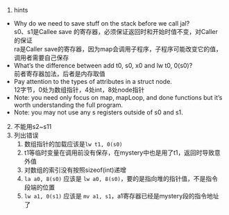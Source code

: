 1. hints
- Why do we need to save stuff on the stack before we call jal?  
    s0、s1是Callee save 的寄存器，必须保证返回时和开始时值不变，对Caller的保证  
    ra是Caller save的寄存器，因为map会调用子程序，子程序可能改变它的值，调用者需要自己保存
- What’s the difference between add t0, s0, x0 and lw t0, 0(s0)?  
    前者寄存器加法，后者是内存取值
- Pay attention to the types of attributes in a struct node.  
    12字节，0处为数组指针，4处int，8处node指针
- Note: you need only focus on map, mapLoop, and done functions but it’s worth understanding the full program.
- Note: you may not use any s registers outside of s0 and s1.

2. 不能用s2~s11
3. 列出错误  
    1. 数组指针的加载应该是`lw t1, 0(s0)` 
    2. t1等临时变量在调用前没有保存，在mystery中也是用了t1，返回时导致意外值
    3. 对数组的索引没有按照sizeof(int)递增
    4. `la a0, 8(s0)` 应该是 `lw a0, 8(s0)`，要的是指向堆的指针值，不是指令段端的位置
    5. `lw a1, 0(s1)` 应该是 `mv a1, s1`，a1寄存器已经是mystery段的指令地址了


